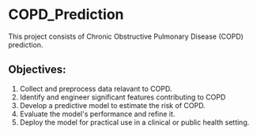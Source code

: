 # COPD_Prediction
This project consists of Chronic Obstructive Pulmonary Disease (COPD) prediction.


## Objectives:
1. Collect and preprocess data relavant to COPD.
2. Identify and engineer significant features contributing to COPD
3. Develop a predictive model to estimate the risk of COPD.
4. Evaluate the model's performance and refine it.
5. Deploy the model for practical use in a clinical or public health setting. 